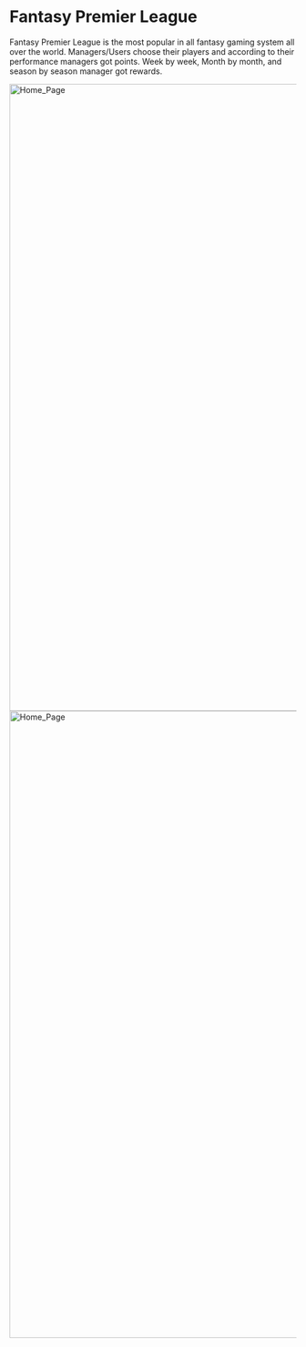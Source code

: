 # Fantasy Premier League
Fantasy Premier League is the most popular in all fantasy gaming system all over
the world. Managers/Users choose their players and according to their performance
managers got points. Week by week, Month by month, and season by season
manager got rewards.

<img src="https://github.com/Shariar-Rafi/Fantasy-Premier-League/blob/main/static/ss1.png" alt="Home_Page" width="800" height="1100">
<img src="https://github.com/Shariar-Rafi/Fantasy-Premier-League/blob/main/static/ss3.png" alt="Home_Page" width="800" height="1100">

